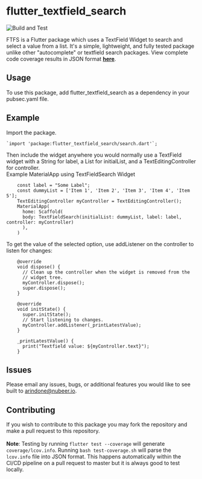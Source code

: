 # flutter_textfield_search
![Build and Test](https://github.com/alexrindone/flutter_textfield_search/workflows/Build%20and%20Tests/badge.svg)

FTFS is a Flutter package which uses a TextField Widget to search and select a value from a list. It's a simple, lightweight, and fully tested package unlike other "autocomplete" or textfield search packages. View complete code coverage results in JSON format  **[here](https://raw.githubusercontent.com/alexrindone/flutter_textfield_search/master/coverage/coverage.json)**.

## Usage
To use this package, add flutter_textfield_search as a dependency in your pubsec.yaml file.

## Example
Import the package.

    `import 'package:flutter_textfield_search/search.dart'`;

Then include the widget anywhere you would normally use a TextField widget with a String for label, a List for initialList, and a TextEditingController for controller.
    <br>Example MaterialApp using TextFieldSearch Widget
    <br>

        const label = "Some Label";
        const dummyList = ['Item 1', 'Item 2', 'Item 3', 'Item 4', 'Item 5'];
        TextEditingController myController = TextEditingController();
        MaterialApp(
          home: Scaffold(
          body: TextFieldSearch(initialList: dummyList, label: label, controller: myController)
          ),
        )
        
To get the value of the selected option, use addListener on the controller to listen for changes:

        @override
        void dispose() {
          // Clean up the controller when the widget is removed from the
          // widget tree.
          myController.dispose();
          super.dispose();
        }

        @override
        void initState() {
          super.initState();
          // Start listening to changes.
          myController.addListener(_printLatestValue);
        }
        
        _printLatestValue() {
          print("Textfield value: ${myController.text}");
        }

## Issues

Please email any issues, bugs, or additional features you would like to see built to arindone@nubeer.io.

## Contributing

If you wish to contribute to this package you may fork the repository and make a pull request to this repository.
<br><br>**Note**: Testing by running `flutter test --coverage` will generate `coverage/lcov.info`. Running `bash test-coverage.sh` will parse the `lcov.info` file into JSON format. This happens automatically within the CI/CD pipeline on a pull request to master but it is always good to test locally.
